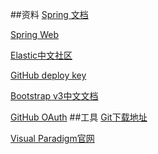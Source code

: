 ##资料
[Spring 文档](https://spring.io/guides)

[Spring Web](https://spring.io/guides/gs/serving-web-content/)

[Elastic中文社区](https://elasticsearch.cn/explore)

[GitHub deploy key](https://developer.github.com/v3/guides/managing-deploy-keys/#deploy-keys)

[Bootstrap v3中文文档](https://v3.bootcss.com/getting-started/)

[GitHub OAuth](https://developer.github.com/apps/building-oauth-apps/creating-an-oauth-app/)
##工具
[Git下载地址](https://git-scm.com/download)

[Visual Paradigm官网](https://www.visual-paradigm.com)
